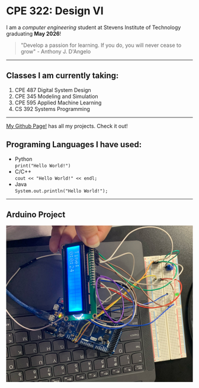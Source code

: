 # CPE 322: Design VI
I am a *computer engineering* student at Stevens Institute of Technology graduating **May 2026**!

> "Develop a passion for learning. If you do, you will never cease to grow" - Anthony J. D'Angelo
---
## Classes I am currently taking: 
1. CPE 487 Digital System Design
2. CPE 345 Modeling and Simulation
3. CPE 595 Applied Machine Learning
4. CS 392 Systems Programming
---
[My Github Page!](https://github.com/MariamElnaggar) has all my projects. Check it out!  <br>
## Programing Languages I have used:
- Python <br>
  `print("Hello World!")`
- C/C++ <br>
  `cout << "Hello World!" << endl;`
- Java <br>
  `System.out.println("Hello World!");`
---
## Arduino Project
![alt text](README_image.jpeg)
